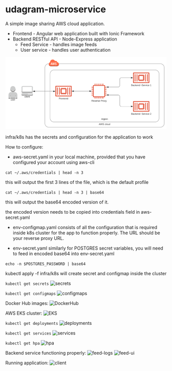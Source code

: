 # udagram-microservice

A simple image sharing AWS cloud application.


* Frontend - Angular web application built with Ionic Framework
* Backend RESTful API - Node-Express application
    * Feed Service - handles image feeds 
    * User service - handles user authentication
  
![arch](images/architecture.png)
  
  
infra/k8s has the secrets and configuration for the application to work

How to configure:

* aws-secret.yaml 
in your local machine, provided that you have configured your account using aws-cli

```cat ~/.aws/credentials | head -n 3``` 

this will output the first 3 lines of the file, which is the default profile

```cat ~/.aws/credentials | head -n 3 | base64```

this will output the base64 encoded version of it.

the encoded version needs to be copied into credentials field in aws-secret.yaml

* env-configmap.yaml consists of all the configuration that is required inside k8s cluster for the app to function properly. The URL should be your reverse proxy URL.


* env-secret.yaml
similarly for POSTGRES secret variables, you will need to feed in encoded base64 into env-secret.yaml

```echo -n $POSTGRES_PASSWORD | base64``` 

kubectl apply -f infra/k8s will create secret and configmap inside the cluster

```kubectl get secrets```
![secrets](images/kubectl-secrets.png)

```kubectl get configmaps```
![configmaps](images/kubectl-configmaps.png)

  
Docker Hub images:
![DockerHub](images/docker-hub.png)

AWS EKS cluster:
![EKS](images/eks-cluster.png)

  
```kubectl get deployments```
![deployments](images/kubectl-deployments.png)


```kubectl get services```
![services](images/kubectl-services.png)


```kubectl get hpa```
![hpa](images/kubectl-hpa.png)


Backend service functioning properly:
![feed-logs](images/kubectl-feed-logs.png)
![feed-ui](images/feed-api-aws-logs.png)

Running application:
![client](images/udagram-ui.png)

  
